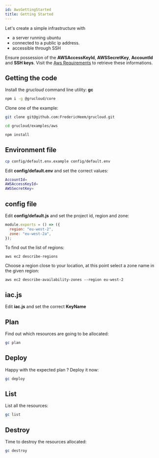 ```yaml
---
id: AwsGettingStarted
title: Getting Started
---
```


Let's create a simple infrastructure with

- a server running ubuntu
- connected to a public ip address.
- accessible through SSH

Ensure possession of the **AWSAccessKeyId**, **AWSSecretKey**, **AccountId** and **SSH keys**.
Visit the [Aws Requirements](./AwsRequirements.md) to retrieve these informations.

## Getting the code

Install the _grucloud_ command line utility: **gc**

```bash
npm i -g @grucloud/core
```

Clone one of the example:

```bash
git clone git@github.com:FredericHeem/grucloud.git
```

```bash
cd grucloud/examples/aws
```

```bash
npm install
```

## Environment file

```sh
cp config/default.env.example config/default.env
```

Edit **config/default.env** and set the correct values:

```sh
AccountId=
AWSAccessKeyId=
AWSSecretKey=
```

## config file

Edit **config/default.js** and set the project id, region and zone:

```js
module.exports = () => ({
  region: "eu-west-2",
  zone: "eu-west-2a",
});
```

To find out the list of regions:

```
aws ec2 describe-regions
```

Choose a region close to your location, at this point select a zone name in the given region:

```
aws ec2 describe-availability-zones --region eu-west-2
```

## iac.js

Edit **iac.js** and set the correct **KeyName**

## Plan

Find out which resources are going to be allocated:

```bash
gc plan
```

## Deploy

Happy with the expected plan ? Deploy it now:

```bash
gc deploy
```

## List

List all the resources:

```bash
gc list
```

## Destroy

Time to destroy the resources allocated:

```bash
gc destroy
```
